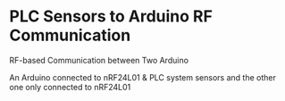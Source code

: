 # PLC Sensors to Arduino RF Communication
RF-based Communication between Two Arduino

An Arduino connected to nRF24L01 & PLC system sensors and the other one only connected to nRF24L01
